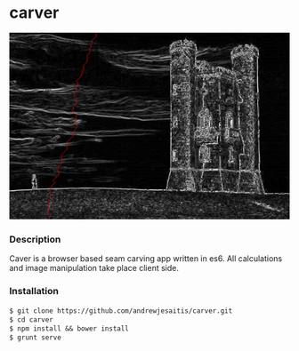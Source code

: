 # carver

![Carver](https://raw.githubusercontent.com/andrewjesaitis/carver/master/app/images/towerSobelVert.png "Carver")

### Description

Caver is a browser based seam carving app written in es6. All calculations and image manipulation take place client side.

### Installation

```
$ git clone https://github.com/andrewjesaitis/carver.git
$ cd carver
$ npm install && bower install
$ grunt serve
```

